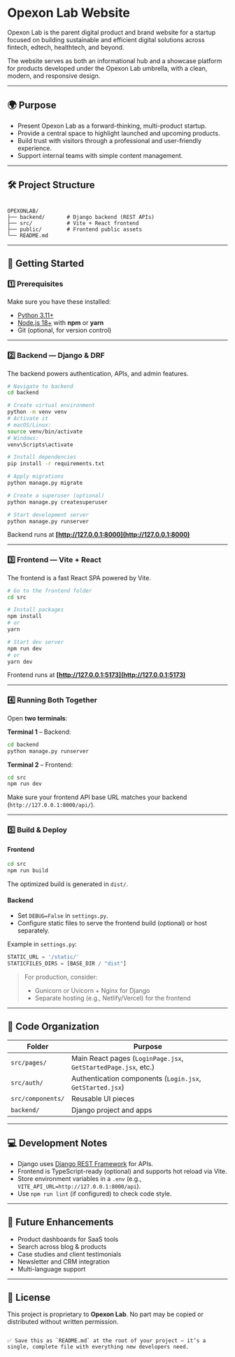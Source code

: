 
# Opexon Lab Website

Opexon Lab is the parent digital product and brand website for a startup focused on building sustainable and efficient digital solutions across fintech, edtech, healthtech, and beyond.

The website serves as both an informational hub and a showcase platform for products developed under the Opexon Lab umbrella, with a clean, modern, and responsive design.

---

## 🌍 Purpose
- Present Opexon Lab as a forward-thinking, multi-product startup.  
- Provide a central space to highlight launched and upcoming products.  
- Build trust with visitors through a professional and user-friendly experience.  
- Support internal teams with simple content management.

---

## 🛠️ Project Structure
```

OPEXONLAB/
├── backend/       # Django backend (REST APIs)
├── src/           # Vite + React frontend
├── public/        # Frontend public assets
└── README.md

````

---

## 🚀 Getting Started

### 1️⃣ Prerequisites
Make sure you have these installed:

- [Python 3.11+](https://www.python.org/downloads/)
- [Node.js 18+](https://nodejs.org/) with **npm** or **yarn**
- Git (optional, for version control)

---

### 2️⃣ Backend — Django & DRF

The backend powers authentication, APIs, and admin features.

```bash
# Navigate to backend
cd backend

# Create virtual environment
python -m venv venv
# Activate it
# macOS/Linux:
source venv/bin/activate
# Windows:
venv\Scripts\activate

# Install dependencies
pip install -r requirements.txt

# Apply migrations
python manage.py migrate

# Create a superuser (optional)
python manage.py createsuperuser

# Start development server
python manage.py runserver
````

Backend runs at **[http://127.0.0.1:8000](http://127.0.0.1:8000)**

---

### 3️⃣ Frontend — Vite + React

The frontend is a fast React SPA powered by Vite.

```bash
# Go to the frontend folder
cd src

# Install packages
npm install
# or
yarn

# Start dev server
npm run dev
# or
yarn dev
```

Frontend runs at **[http://127.0.0.1:5173](http://127.0.0.1:5173)**

---

### 4️⃣ Running Both Together

Open **two terminals**:

**Terminal 1** – Backend:

```bash
cd backend
python manage.py runserver
```

**Terminal 2** – Frontend:

```bash
cd src
npm run dev
```

Make sure your frontend API base URL matches your backend (`http://127.0.0.1:8000/api/`).

---

### 5️⃣ Build & Deploy

#### Frontend

```bash
cd src
npm run build
```

The optimized build is generated in `dist/`.

#### Backend

* Set `DEBUG=False` in `settings.py`.
* Configure static files to serve the frontend build (optional) or host separately.

Example in `settings.py`:

```python
STATIC_URL = '/static/'
STATICFILES_DIRS = [BASE_DIR / "dist"]
```

> For production, consider:
>
> * Gunicorn or Uvicorn + Nginx for Django
> * Separate hosting (e.g., Netlify/Vercel) for the frontend

---

## 📂 Code Organization

| Folder            | Purpose                                                        |
| ----------------- | -------------------------------------------------------------- |
| `src/pages/`      | Main React pages (`LoginPage.jsx`, `GetStartedPage.jsx`, etc.) |
| `src/auth/`       | Authentication components (`Login.jsx`, `GetStarted.jsx`)      |
| `src/components/` | Reusable UI pieces                                             |
| `backend/`        | Django project and apps                                        |

---

## 💻 Development Notes

* Django uses [Django REST Framework](https://www.django-rest-framework.org/) for APIs.
* Frontend is TypeScript-ready (optional) and supports hot reload via Vite.
* Store environment variables in a `.env` (e.g., `VITE_API_URL=http://127.0.0.1:8000/api`).
* Use `npm run lint` (if configured) to check code style.

---

## 🚀 Future Enhancements

* Product dashboards for SaaS tools
* Search across blog & products
* Case studies and client testimonials
* Newsletter and CRM integration
* Multi-language support

---

## 📝 License

This project is proprietary to **Opexon Lab**.
No part may be copied or distributed without written permission.

```

✅ Save this as `README.md` at the root of your project — it’s a single, complete file with everything new developers need.
```
